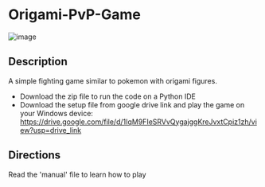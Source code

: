 # Origami-PvP-Game
![image](https://github.com/thanosKarakos17/Origami-PvP-Game/assets/103602897/3f7b6259-aa13-4fd6-addb-86fb804c4e48)


  ## Description
  A simple fighting game similar to pokemon with origami figures.
  * Download the zip file to run the code on a Python IDE
  * Download the setup file from google drive link and play the game on your Windows device: https://drive.google.com/file/d/1IqM9FIeSRVvQygajggKreJvxtCpiz1zh/view?usp=drive_link
  
  ## Directions
  Read the 'manual' file to learn how to play
